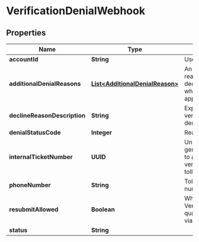 

# VerificationDenialWebhook


## Properties

| Name | Type | Description | Notes |
|------------ | ------------- | ------------- | -------------|
|**accountId** | **String** | User&#39;s account ID. |  [optional] |
|**additionalDenialReasons** | [**List&lt;AdditionalDenialReason&gt;**](AdditionalDenialReason.md) | An optional list of denial reasons in addition to declineReasonDescription when multiple reasons apply. |  [optional] |
|**declineReasonDescription** | **String** | Explanation for why a verification request was declined. |  [optional] |
|**denialStatusCode** | **Integer** | Reason code for denial. |  [optional] |
|**internalTicketNumber** | **UUID** | Unique identifier (UUID) generated by Bandwidth to assist in tracking the verification status of a toll-free number. |  [optional] |
|**phoneNumber** | **String** | Toll-free telephone number in E.164 format. |  [optional] |
|**resubmitAllowed** | **Boolean** | Whether a Toll-Free Verification request qualifies for resubmission via PUT. |  [optional] |
|**status** | **String** |  |  [optional] |



